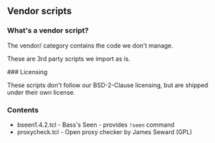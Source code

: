 ## Vendor scripts

### What's a vendor script?

The vendor/ category contains the code we don't manage.

These are 3rd party scripts we import as is.

### Licensing

These scripts don't follow our BSD-2-Clause licensing,
but are shipped under their own license.

### Contents

  - bseen1.4.2.tcl - Bass's Seen - provides `!seen` command
  - proxycheck.tcl - Open proxy checker by James Seward (GPL)
